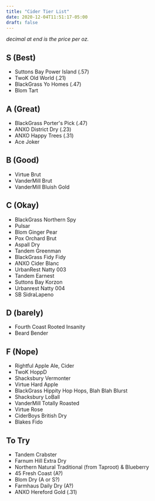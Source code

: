 ```yaml
---
title: "Cider Tier List"
date: 2020-12-04T11:51:17-05:00
draft: false
---
```


_decimal at end is the price per oz._

## S (Best)
* Suttons Bay Power Island (.57)
* TwoK Old World (.21)
* BlackGrass Yo Homes (.47)
* Blom Tart

## A (Great)
* BlackGrass Porter's Pick (.47)
* ANXO District Dry (.23)
* ANXO Happy Trees (.31)
* Ace Joker

## B (Good)
* Virtue Brut
* VanderMill Brut
* VanderMill Bluish Gold

## C (Okay)
* BlackGrass Northern Spy
* Pulsar
* Blom Ginger Pear
* Pox Orchard Brut
* Aspall Dry
* Tandem Greenman
* BlackGrass Fidy Fidy
* ANXO Cider Blanc
* UrbanRest Natty 003
* Tandem Earnest
* Suttons Bay Korzon
* Urbanrest Natty 004
* SB SidraLapeno

## D (barely)
* Fourth Coast Rooted Insanity
* Beard Bender

## F (Nope)
* Rightful Apple Ale, Cider
* TwoK HoppD
* Shacksbury Vermonter
* Virtue Hard Apple
* BlackGrass Hippity Hop Hops, Blah Blah Blurst
* Shacksbury LoBall
* VanderMill Totally Roasted
* Virtue Rose
* CiderBoys British Dry
* Blakes Fido

## To Try

* Tandem Crabster
* Farnum Hill Extra Dry
* Northern Natural Traditional (from Taproot) & Blueberry
* 45 Fresh Coast (A?)
* Blom Dry (A or S?)
* Farmhaus Daily Dry (A?)
* ANXO Hereford Gold (.31)